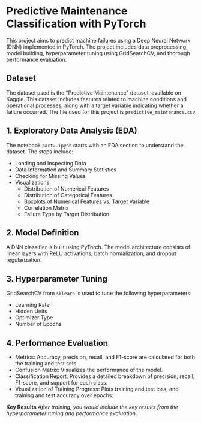 # Predictive Maintenance Classification with PyTorch

This project aims to predict machine failures using a Deep Neural Network (DNN) implemented in PyTorch. The project includes data preprocessing, model building, hyperparameter tuning using GridSearchCV, and thorough performance evaluation.

## Dataset

The dataset used is the "Predictive Maintenance" dataset, available on Kaggle. This dataset includes features related to machine conditions and operational processes, along with a target variable indicating whether a failure occurred. The file used for this project is `predictive_maintenance.csv`


## 1. Exploratory Data Analysis (EDA)

The notebook `part2.ipynb` starts with an EDA section to understand the dataset. The steps include:

*   Loading and Inspecting Data
*   Data Information and Summary Statistics
*   Checking for Missing Values
*   Visualizations:
    *   Distribution of Numerical Features
    *   Distribution of Categorical Features
    *   Boxplots of Numerical Features vs. Target Variable
    *   Correlation Matrix
    *   Failure Type by Target Distribution

## 2. Model Definition

A DNN classifier is built using PyTorch. The model architecture consists of linear layers with ReLU activations, batch normalization, and dropout regularization.

## 3. Hyperparameter Tuning

GridSearchCV from `sklearn` is used to tune the following hyperparameters:

*   Learning Rate
*   Hidden Units
*   Optimizer Type
*   Number of Epochs

## 4. Performance Evaluation

*   Metrics: Accuracy, precision, recall, and F1-score are calculated for both the training and test sets.
*   Confusion Matrix: Visualizes the performance of the model.
*   Classification Report: Provides a detailed breakdown of precision, recall, F1-score, and support for each class.
*   Visualization of Training Progress: Plots training and test loss, and training and test accuracy over epochs.

**Key Results**
*After training, you would include the key results from the hyperparameter tuning and performance evaluation.*

